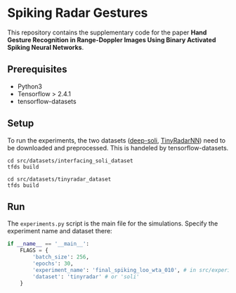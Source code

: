 # Spiking Radar Gestures
This repository contains the supplementary code for the paper **Hand Gesture Recognition in Range-Doppler Images Using Binary Activated Spiking Neural Networks**.

## Prerequisites
 - Python3
 - Tensorflow > 2.4.1
 - tensorflow-datasets

## Setup
To run the experiments, the two datasets ([deep-soli](https://github.com/simonwsw/deep-soli/blob/master/README.md), [TinyRadarNN](https://tinyradar.ethz.ch/)) need to be downloaded and preprocessed. This is handeled by tensorflow-datasets.

```
cd src/datasets/interfacing_soli_dataset
tfds build

cd src/datasets/tinyradar_dataset
tfds build
```

## Run
The `experiments.py` script is the main file for the simulations. Specify the experiment name and dataset there:

```python
if __name__ == '__main__':
    FLAGS = {
        'batch_size': 256,
        'epochs': 30,
        'experiment_name': 'final_spiking_loo_wta_010', # in src/experiments 
        'dataset': 'tinyradar' # or 'soli'
    }
```